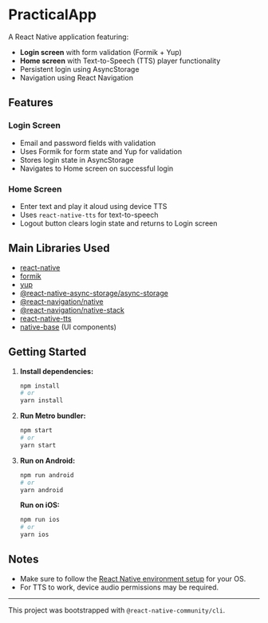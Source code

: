 # PracticalApp

A React Native application featuring:
- **Login screen** with form validation (Formik + Yup)
- **Home screen** with Text-to-Speech (TTS) player functionality
- Persistent login using AsyncStorage
- Navigation using React Navigation

## Features

### Login Screen
- Email and password fields with validation
- Uses Formik for form state and Yup for validation
- Stores login state in AsyncStorage
- Navigates to Home screen on successful login

### Home Screen
- Enter text and play it aloud using device TTS
- Uses `react-native-tts` for text-to-speech
- Logout button clears login state and returns to Login screen

## Main Libraries Used
- [react-native](https://reactnative.dev/)
- [formik](https://formik.org/)
- [yup](https://github.com/jquense/yup)
- [@react-native-async-storage/async-storage](https://github.com/react-native-async-storage/async-storage)
- [@react-navigation/native](https://reactnavigation.org/)
- [@react-navigation/native-stack](https://reactnavigation.org/docs/stack-navigator/)
- [react-native-tts](https://github.com/ak1394/react-native-tts)
- [native-base](https://nativebase.io/) (UI components)

## Getting Started

1. **Install dependencies:**
   ```zsh
   npm install
   # or
   yarn install
   ```
2. **Run Metro bundler:**
   ```zsh
   npm start
   # or
   yarn start
   ```
3. **Run on Android:**
   ```zsh
   npm run android
   # or
   yarn android
   ```
   **Run on iOS:**
   ```zsh
   npm run ios
   # or
   yarn ios
   ```

## Notes
- Make sure to follow the [React Native environment setup](https://reactnative.dev/docs/environment-setup) for your OS.
- For TTS to work, device audio permissions may be required.

---

This project was bootstrapped with `@react-native-community/cli`.
